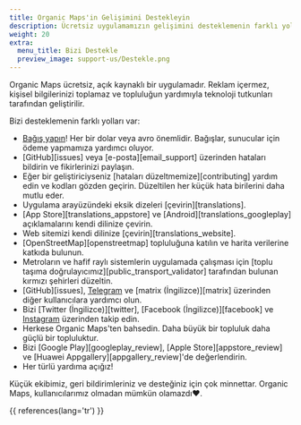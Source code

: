 ```yaml
---
title: Organic Maps'in Gelişimini Destekleyin
description: Ücretsiz uygulamamızın gelişimini desteklemenin farklı yolları
weight: 20
extra:
  menu_title: Bizi Destekle
  preview_image: support-us/Destekle.png
---
```


Organic Maps ücretsiz, açık kaynaklı bir uygulamadır. Reklam içermez, kişisel bilgilerinizi toplamaz
ve topluluğun yardımıyla teknoloji tutkunları tarafından geliştirilir.

Bizi desteklemenin farklı yolları var:

- [Bağış yapın](@/donate/index.tr.md)! Her bir dolar veya avro önemlidir. Bağışlar, sunucular için ödeme yapmamıza yardımcı oluyor.
- [GitHub][issues] veya [e-posta][email_support] üzerinden hataları bildirin ve fikirlerinizi paylaşın.
- Eğer bir geliştiriciyseniz [hataları düzeltmemize][contributing] yardım edin
  ve kodları gözden geçirin. Düzeltilen her küçük hata birilerini daha mutlu eder.
- Uygulama arayüzündeki eksik dizeleri [çevirin][translations].
- [App Store][translations_appstore]
  ve [Android][translations_googleplay]
  açıklamalarını kendi dilinize çevirin.
- Web sitemizi kendi dilinize [çevirin][translations_website].
- [OpenStreetMap][openstreetmap] topluluğuna katılın ve harita verilerine katkıda bulunun.
- Metroların ve hafif raylı sistemlerin uygulamada çalışması için [toplu taşıma doğrulayıcımız][public_transport_validator] tarafından bulunan kırmızı şehirleri düzeltin.
- [GitHub][issues],
  [Telegram](https://t.me/OrganicMapsTR) ve
  [matrix (İngilizce)][matrix] üzerinden diğer kullanıcılara yardımcı olun.
- Bizi [Twitter (İngilizce)][twitter], [Facebook (İngilizce)][facebook] ve
  [Instagram](https://instagram.com/OrganicMapsTR) üzerinden takip edin.
- Herkese Organic Maps'ten bahsedin. Daha büyük bir topluluk daha güçlü bir topluluktur.
- Bizi [Google Play][googleplay_review],
  [Apple Store][appstore_review] ve
  [Huawei Appgallery][appgallery_review]'de değerlendirin.
- Her türlü yardıma açığız!

Küçük ekibimiz, geri bildirimleriniz ve desteğiniz için çok minnettar. Organic Maps, kullanıcılarımız olmadan mümkün olamazdı❤️.

{{ references(lang='tr') }}
